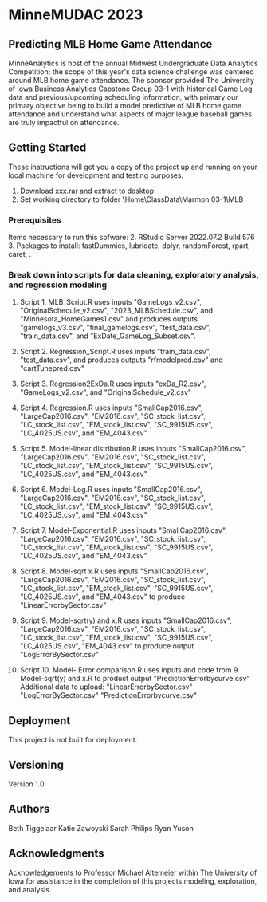 # MinneMUDAC 2023
## Predicting MLB Home Game Attendance
MinneAnalytics is host of the annual Midwest Undergraduate Data Analytics Competition; the scope of this year's data science challenge was centered around MLB home game attendance. The sponsor provided The University of Iowa Business Analytics Capstone Group 03-1 with historical Game Log data and previous/upcoming scheduling information, with primary our primary objective being to build a model predictive of MLB home game attendance and understand what aspects of major league baseball games are truly impactful on attendance.

## Getting Started
These instructions will get you a copy of the project up and running on
your local machine for development and testing purposes.
1. Download xxx.rar and extract to desktop
2. Set working directory to folder \Home\ClassData\Marmon 03-1\MLB

### Prerequisites
Items necessary to run this sofware:
2. RStudio Server 2022.07.2 Build 576
3. Packages to install: fastDummies, lubridate, dplyr, randomForest, rpart, caret, .

### Break down into scripts for data cleaning, exploratory analysis, and regression modeling
1. Script 1. MLB_Script.R uses inputs
"GameLogs_v2.csv", "OriginalSchedule_v2.csv", "2023_MLBSchedule.csv", and "Minnesota_HomeGames1.csv" and produces outputs "gamelogs_v3.csv",
"final_gamelogs.csv", "test_data.csv", "train_data.csv", and "ExDate_GameLog_Subset.csv".

2. Script 2. Regression_Script.R uses inputs
"train_data.csv", "test_data.csv", and produces outputs "rfmodelpred.csv" and "cartTunepred.csv"

3. Script 3. Regression2ExDa.R uses inputs
"exDa_R2.csv", "GameLogs_v2.csv", and "OriginalSchedule_v2.csv"

4. Script 4. Regression.R uses inputs
"SmallCap2016.csv", "LargeCap2016.csv", "EM2016.csv",
"SC_stock_list.csv", "LC_stock_list.csv", "EM_stock_list.csv",
"SC_9915US.csv", "LC_4025US.csv", and "EM_4043.csv"

5. Script 5. Model-linear distribution.R uses inputs "SmallCap2016.csv",
"LargeCap2016.csv", "EM2016.csv", "SC_stock_list.csv",
"LC_stock_list.csv", "EM_stock_list.csv", "SC_9915US.csv",
"LC_4025US.csv", and "EM_4043.csv"

6. Script 6. Model-Log.R uses inputs "SmallCap2016.csv",
"LargeCap2016.csv", "EM2016.csv", "SC_stock_list.csv",
"LC_stock_list.csv", "EM_stock_list.csv", "SC_9915US.csv",
"LC_4025US.csv", and "EM_4043.csv"

7. Script 7. Model-Exponential.R uses inputs "SmallCap2016.csv",
"LargeCap2016.csv", "EM2016.csv", "SC_stock_list.csv",
"LC_stock_list.csv", "EM_stock_list.csv", "SC_9915US.csv",
"LC_4025US.csv", and "EM_4043.csv"

8. Script 8. Model-sqrt x.R uses inputs "SmallCap2016.csv",
"LargeCap2016.csv", "EM2016.csv", "SC_stock_list.csv",
"LC_stock_list.csv", "EM_stock_list.csv", "SC_9915US.csv",
"LC_4025US.csv", and "EM_4043.csv" to produce
"LinearErrorbySector.csv"

9. Script 9. Model-sqrt(y) and x.R uses inputs "SmallCap2016.csv",
"LargeCap2016.csv", "EM2016.csv", "SC_stock_list.csv",
"LC_stock_list.csv", "EM_stock_list.csv", "SC_9915US.csv",
"LC_4025US.csv", "EM_4043.csv" to produce output
"LogErrorBySector.csv"

10. Script 10. Model- Error comparison.R uses inputs and code from 9.
Model-sqrt(y) and x.R to product output "PredictionErrorbycurve.csv"
Additional data to upload:
"LinearErrorbySector.csv" "LogErrorBySector.csv"
"PredictionErrorbycurve.csv"

## Deployment
This project is not built for deployment.

## Versioning
Version 1.0

## Authors
Beth Tiggelaar
Katie Zawoyski
Sarah Philips
Ryan Yuson

## Acknowledgments
Acknowledgements to Professor Michael Altemeier within The University of Iowa for assistance in 
the completion of this projects modeling, exploration, and analysis.
